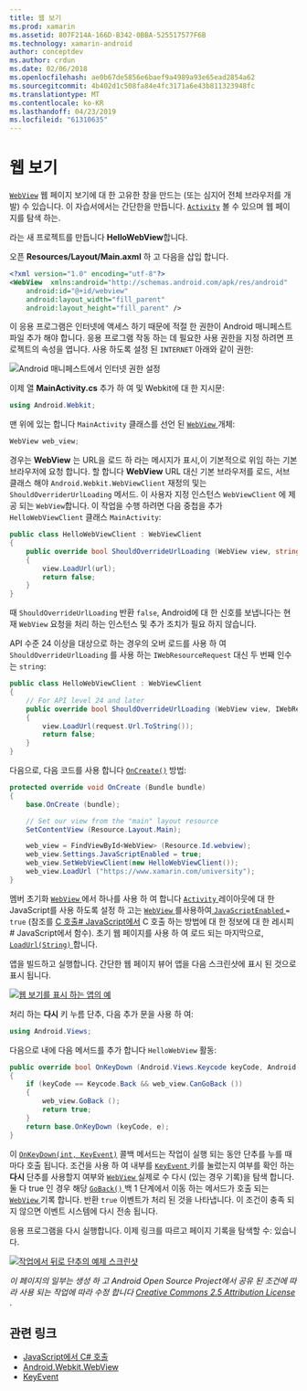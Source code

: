 ```yaml
---
title: 웹 보기
ms.prod: xamarin
ms.assetid: 807F214A-166D-B342-0BBA-525517577F6B
ms.technology: xamarin-android
author: conceptdev
ms.author: crdun
ms.date: 02/06/2018
ms.openlocfilehash: ae0b67de5856e6baef9a4989a93e65ead2854a62
ms.sourcegitcommit: 4b402d1c508fa84e4fc3171a6e43b811323948fc
ms.translationtype: MT
ms.contentlocale: ko-KR
ms.lasthandoff: 04/23/2019
ms.locfileid: "61310635"
---
```

# <a name="web-view"></a>웹 보기

[`WebView`](https://developer.xamarin.com/api/type/Android.Webkit.WebView/) 웹 페이지 보기에 대 한 고유한 창을 만드는 (또는 심지어 전체 브라우저를 개발) 수 있습니다. 이 자습서에서는 간단한을 만듭니다. [`Activity`](https://developer.xamarin.com/api/type/Android.App.Activity/)
볼 수 있으며 웹 페이지를 탐색 하는.

라는 새 프로젝트를 만듭니다 **HelloWebView**합니다.

오픈 **Resources/Layout/Main.axml** 하 고 다음을 삽입 합니다.

```xml
<?xml version="1.0" encoding="utf-8"?>
<WebView  xmlns:android="http://schemas.android.com/apk/res/android"
    android:id="@+id/webview"
    android:layout_width="fill_parent"
    android:layout_height="fill_parent" />
```

이 응용 프로그램은 인터넷에 액세스 하기 때문에 적절 한 권한이 Android 매니페스트 파일 추가 해야 합니다. 응용 프로그램 작동 하는 데 필요한 사용 권한을 지정 하려면 프로젝트의 속성을 엽니다. 사용 하도록 설정 된 `INTERNET` 아래와 같이 권한:

![Android 매니페스트에서 인터넷 권한 설정](web-view-images/01-set-internet-permissions.png)

이제 열 **MainActivity.cs** 추가 하 여 및 Webkit에 대 한 지시문:

```csharp
using Android.Webkit;
```

맨 위에 있는 합니다 `MainActivity` 클래스를 선언 된 [ `WebView` ](https://developer.xamarin.com/api/type/Android.Webkit.WebView/) 개체:

```csharp
WebView web_view;
```

경우는 **WebView** 는 URL을 로드 하 라는 메시지가 표시,이 기본적으로 위임 하는 기본 브라우저에 요청 합니다. 할 합니다 **WebView** URL 대신 기본 브라우저를 로드, 서브 클래스 해야 `Android.Webkit.WebViewClient` 재정의 및는 `ShouldOverriderUrlLoading` 메서드. 이 사용자 지정 인스턴스 `WebViewClient` 에 제공 되는 `WebView`합니다. 이 작업을 수행 하려면 다음 중첩을 추가 `HelloWebViewClient` 클래스 `MainActivity`:

```csharp
public class HelloWebViewClient : WebViewClient
{
    public override bool ShouldOverrideUrlLoading (WebView view, string url)
    {
        view.LoadUrl(url);
        return false;
    }
}
```

때 `ShouldOverrideUrlLoading` 반환 `false`, Android에 대 한 신호를 보냅니다는 현재 `WebView` 요청을 처리 하는 인스턴스 및 추가 조치가 필요 하지 않습니다. 

API 수준 24 이상을 대상으로 하는 경우의 오버 로드를 사용 하 여 `ShouldOverrideUrlLoading` 를 사용 하는 `IWebResourceRequest` 대신 두 번째 인수는 `string`:

```csharp
public class HelloWebViewClient : WebViewClient
{
    // For API level 24 and later
    public override bool ShouldOverrideUrlLoading (WebView view, IWebResourceRequest request)
    {
        view.LoadUrl(request.Url.ToString());
        return false;
    }
}
```

다음으로, 다음 코드를 사용 합니다 [`OnCreate()`](https://developer.xamarin.com/api/member/Android.App.Activity.OnCreate/(Android.OS.Bundle))
방법:

```csharp
protected override void OnCreate (Bundle bundle)
{
    base.OnCreate (bundle);

    // Set our view from the "main" layout resource
    SetContentView (Resource.Layout.Main);

    web_view = FindViewById<WebView> (Resource.Id.webview);
    web_view.Settings.JavaScriptEnabled = true;
    web_view.SetWebViewClient(new HelloWebViewClient());
    web_view.LoadUrl ("https://www.xamarin.com/university");
}
```

멤버 초기화 [ `WebView` ](https://developer.xamarin.com/api/type/Android.Webkit.WebView/) 에서 하나를 사용 하 여 합니다 [ `Activity` ](https://developer.xamarin.com/api/type/Android.App.Activity/) 레이아웃에 대 한 JavaScript를 사용 하도록 설정 하 고는 [ `WebView` ](https://developer.xamarin.com/api/type/Android.Webkit.WebView/) 를사용하여[ `JavaScriptEnabled` ](https://developer.xamarin.com/api/property/Android.Webkit.WebSettings.JavaScriptEnabled/) 
 `= true` (참조를 [C 호출\# JavaScript에서](https://github.com/xamarin/recipes/tree/master/Recipes/android/controls/webview/call_csharp_from_javascript) C 호출 하는 방법에 대 한 정보에 대 한 레시피\# JavaScript에서 함수). 초기 웹 페이지를 사용 하 여 로드 되는 마지막으로, [ `LoadUrl(String)` ](https://developer.xamarin.com/api/type/Android.Webkit.WebView/%2fM%2fLoadUrl)합니다.

앱을 빌드하고 실행합니다. 간단한 웹 페이지 뷰어 앱을 다음 스크린샷에 표시 된 것으로 표시 됩니다.

[![웹 보기를 표시 하는 앱의 예](web-view-images/02-simple-webview-app-sml.png)](web-view-images/02-simple-webview-app.png#lightbox)

처리 하는 **다시** 키 누름 단추, 다음 추가 문을 사용 하 여:

```csharp
using Android.Views;
```

다음으로 내에 다음 메서드를 추가 합니다 `HelloWebView` 활동:

```csharp
public override bool OnKeyDown (Android.Views.Keycode keyCode, Android.Views.KeyEvent e)
{
    if (keyCode == Keycode.Back && web_view.CanGoBack ())
    {
        web_view.GoBack ();
        return true;
    }
    return base.OnKeyDown (keyCode, e);
}
```

이 [`OnKeyDown(int, KeyEvent)`](https://developer.xamarin.com/api/member/Android.App.Activity.OnKeyDown/(Android.Views.Keycode%2cAndroid.Views.KeyEvent))
콜백 메서드는 작업이 실행 되는 동안 단추를 누를 때마다 호출 됩니다. 조건을 사용 하 여 내부를 [ `KeyEvent` ](https://developer.xamarin.com/api/type/Android.Views.KeyEvent/) 키를 눌렀는지 여부를 확인 하는 **다시** 단추를 사용할지 여부와 [ `WebView` ](https://developer.xamarin.com/api/type/Android.Webkit.WebView/) 실제로 수 다시 (있는 경우 기록)을 탐색 합니다. 둘 다 true 인 경우 해당 [ `GoBack()` ](https://developer.xamarin.com/api/member/Android.Webkit.WebView.GoBack/) 백 1 단계에서 이동 하는 메서드가 호출 되는 [ `WebView` ](https://developer.xamarin.com/api/type/Android.Webkit.WebView/) 기록 합니다. 반환 `true` 이벤트가 처리 된 것을 나타냅니다. 이 조건이 충족 되지 않으면 이벤트 시스템에 다시 전송 됩니다.

응용 프로그램을 다시 실행합니다. 이제 링크를 따르고 페이지 기록을 탐색할 수: 있습니다.

[![작업에서 뒤로 단추의 예제 스크린샷](web-view-images/03-back-button-sml.png)](web-view-images/03-back-button.png#lightbox)


*이 페이지의 일부는 생성 하 고 Android Open Source Project에서 공유 된 조건에 따라 사용 되는 작업에 따라 수정 합니다*
[*Creative Commons 2.5 Attribution License* ](http://creativecommons.org/licenses/by/2.5/).


## <a name="related-links"></a>관련 링크

- [JavaScript에서 C# 호출](https://github.com/xamarin/recipes/tree/master/Recipes/android/controls/webview/call_csharp_from_javascript)
- [Android.Webkit.WebView](https://developer.xamarin.com/api/type/Android.Webkit.WebView)
- [KeyEvent](https://developer.xamarin.com/api/type/Android.Webkit.WebView/Client)
